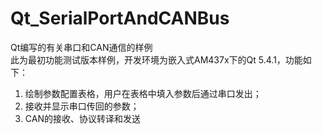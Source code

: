 # Qt_SerialPortAndCANBus
Qt编写的有关串口和CAN通信的样例\
此为最初功能测试版本样例，开发环境为嵌入式AM437x下的Qt 5.4.1，功能如下：
1. 绘制参数配置表格，用户在表格中填入参数后通过串口发出；
2. 接收并显示串口传回的参数；
3. CAN的接收、协议转译和发送


